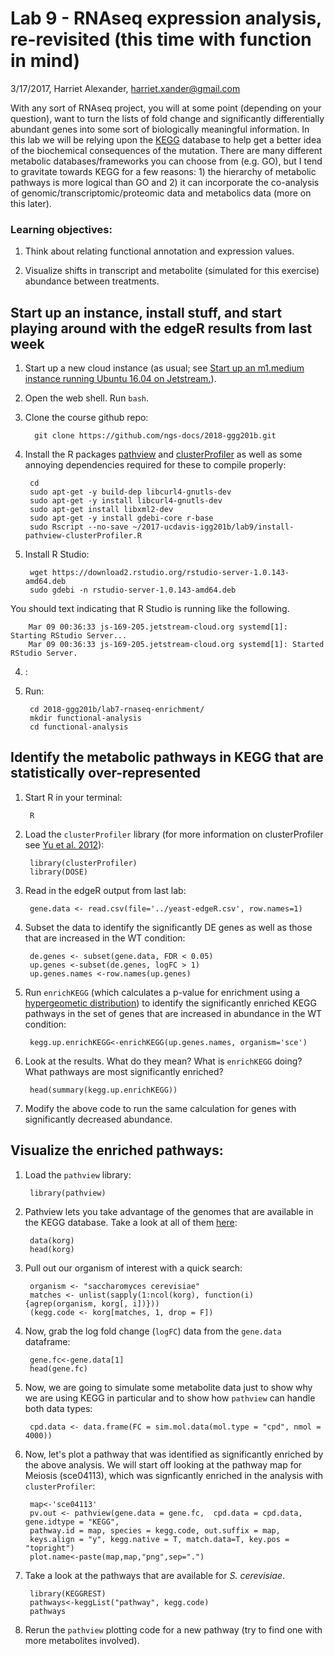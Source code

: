 # Lab 9 - RNAseq expression analysis, re-revisited (this time with function in mind)

3/17/2017, Harriet Alexander, harriet.xander@gmail.com


With any sort of RNAseq project, you will at some point (depending on your question), want to turn the lists of fold change and significantly differentially abundant genes into some sort of biologically meaningful information. In this lab we will be relying upon the [KEGG](http://www.genome.jp/kegg/pathway.html) database to help get a better idea of the biochemical consequences of the mutation. There are many different metabolic databases/frameworks you can choose from (e.g. GO), but I tend to gravitate towards KEGG for a few reasons: 1) the hierarchy of metabolic pathways is more logical than GO and 2) it can incorporate the co-analysis of genomic/transcriptomic/proteomic data and metabolics data (more on this later).

### Learning objectives:

1. Think about relating functional annotation and expression values.

2. Visualize shifts in transcript and metabolite (simulated for this exercise) abundance between treatments.

## Start up an instance, install stuff, and start playing around with the edgeR results from last week

1. Start up a new cloud instance (as usual; see [Start up an m1.medium instance running Ubuntu 16.04 on Jetstream.](../lab1-jetstream/boot.md)).

2. Open the web shell. Run `bash`.

3. Clone the course github repo:

         git clone https://github.com/ngs-docs/2018-ggg201b.git

4. Install the R packages [pathview](https://bioconductor.org/packages/release/bioc/html/pathview.html) and [clusterProfiler](https://bioconductor.org/packages/release/bioc/vignettes/clusterProfiler/inst/doc/clusterProfiler.html#kegg-over-representation-test) as well as some annoying dependencies required for these to compile properly:

        cd
        sudo apt-get -y build-dep libcurl4-gnutls-dev
        sudo apt-get -y install libcurl4-gnutls-dev
        sudo apt-get install libxml2-dev
        sudo apt-get -y install gdebi-core r-base
        sudo Rscript --no-save ~/2017-ucdavis-igg201b/lab9/install-pathview-clusterProfiler.R

4. Install R Studio:

        wget https://download2.rstudio.org/rstudio-server-1.0.143-amd64.deb
        sudo gdebi -n rstudio-server-1.0.143-amd64.deb   

  You should text indicating that R Studio is running like the following.

        Mar 09 00:36:33 js-169-205.jetstream-cloud.org systemd[1]: Starting RStudio Server...
        Mar 09 00:36:33 js-169-205.jetstream-cloud.org systemd[1]: Started RStudio Server.

4. :

4. Run:

        cd 2018-ggg201b/lab7-rnaseq-enrichment/
        mkdir functional-analysis
        cd functional-analysis

## Identify the metabolic pathways in KEGG that are statistically over-represented

1. Start R in your terminal:

        R

1. Load the `clusterProfiler` library (for more information on clusterProfiler see [Yu et al. 2012](https://www.ncbi.nlm.nih.gov/pmc/articles/PMC3339379/)):

        library(clusterProfiler)
        library(DOSE)

2. Read in the edgeR output from last lab:

        gene.data <- read.csv(file='../yeast-edgeR.csv', row.names=1)

3. Subset the data to identify the significantly DE genes as well as those that are increased in the WT condition:

        de.genes <- subset(gene.data, FDR < 0.05)
        up.genes <-subset(de.genes, logFC > 1)
        up.genes.names <-row.names(up.genes)

4. Run `enrichKEGG` (which calculates a p-value for enrichment using a [hypergeometic distribution](https://en.wikipedia.org/wiki/Hypergeometric_distribution)) to identify the significantly enriched KEGG pathways in the set of genes that are increased in abundance in the WT condition:  

        kegg.up.enrichKEGG<-enrichKEGG(up.genes.names, organism='sce')

5. Look at the results. What do they mean? What is `enrichKEGG` doing? What pathways are most significantly enriched?

        head(summary(kegg.up.enrichKEGG))

6. Modify the above code to run the same calculation for genes with significantly decreased abundance.

## Visualize the enriched pathways:

1. Load the `pathview` library:

        library(pathview)

1. Pathview lets you take advantage of the genomes that are available in the KEGG database. Take a look at all of them [here](http://www.genome.jp/kegg/catalog/org_list.html):

        data(korg)
        head(korg)

2. Pull out our organism of interest with a quick search:

        organism <- "saccharomyces cerevisiae"
        matches <- unlist(sapply(1:ncol(korg), function(i) {agrep(organism, korg[, i])}))
        (kegg.code <- korg[matches, 1, drop = F])

3. Now, grab the log fold change (`logFC`) data from the `gene.data` dataframe:

        gene.fc<-gene.data[1]
        head(gene.fc)

4. Now, we are going to simulate some metabolite data just to show why we are using KEGG in particular and to show how `pathview` can handle both data types:

        cpd.data <- data.frame(FC = sim.mol.data(mol.type = "cpd", nmol = 4000))

5. Now, let's plot a pathway that was identified as significantly enriched by the above analysis. We will start off looking at the pathway map for Meiosis (sce04113), which was signficantly enriched in the analysis with `clusterProfiler`:

        map<-'sce04113'
        pv.out <- pathview(gene.data = gene.fc,  cpd.data = cpd.data, gene.idtype = "KEGG",
        pathway.id = map, species = kegg.code, out.suffix = map,
        keys.align = "y", kegg.native = T, match.data=T, key.pos = "topright")
        plot.name<-paste(map,map,"png",sep=".")

6. Take a look at the pathways that are available for _S. cerevisiae_.

        library(KEGGREST)
        pathways<-keggList("pathway", kegg.code)
        pathways

7. Rerun the `pathview` plotting code for a new pathway (try to find one with more metabolites involved).
